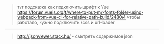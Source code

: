  > тут подсказка как подключить шрифт к Vue
https://forum.vuejs.org/t/where-to-put-my-fonts-folder-using-webpack-from-vue-cli-for-relative-path-build/2480/4
чтобы работало, нужно подключить scss и url-loader

----
 > http://jsonviewer.stack.hu/ - смотреть содержимое json
